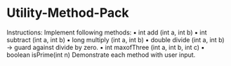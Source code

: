 # Utility-Method-Pack
Instructions: Implement following methods: ▪ int add (int a, int b) ▪ int subtract (int a, int b) ▪ long multiply (int a, int b) ▪ double divide (int a, int b) → guard against divide by zero. ▪ int maxofThree (int a, int b, int c) ▪ boolean isPrime(int n) Demonstrate each method with user input.
